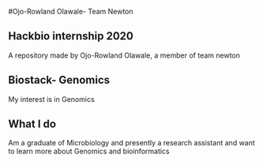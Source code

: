 #Ojo-Rowland Olawale- Team Newton
## Hackbio internship 2020
A repository made by Ojo-Rowland Olawale, a member of team newton
## Biostack- Genomics
My interest is in Genomics
## What I do
 Am a graduate of Microbiology and presently a research assistant and want to learn more about Genomics and bioinformatics
